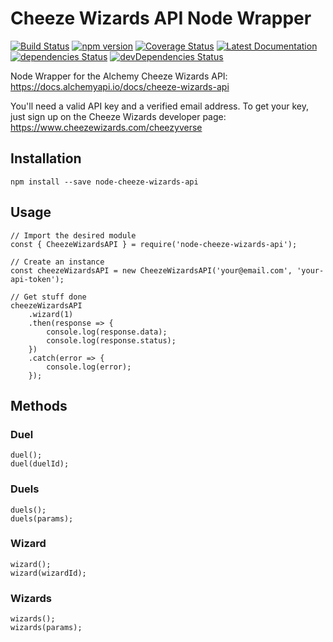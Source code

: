 # Cheeze Wizards API Node Wrapper

[![Build Status](https://travis-ci.org/PierrickGT/node-cheeze-wizards-api.svg?branch=master)](https://travis-ci.org/PierrickGT/node-cheeze-wizards-api) [![npm version](https://badge.fury.io/js/node-cheeze-wizards-api.svg)](https://badge.fury.io/js/node-cheeze-wizards-api) [![Coverage Status](https://coveralls.io/repos/github/PierrickGT/node-cheeze-wizards-api/badge.svg?branch=master)](https://coveralls.io/github/PierrickGT/node-cheeze-wizards-api?branch=master) [![Latest Documentation](https://doxdox.org/images/badge-flat.svg)](https://doxdox.org/PierrickGT/node-cheeze-wizards-api) [![dependencies Status](https://david-dm.org/PierrickGT/node-cheeze-wizards-api/status.svg)](https://david-dm.org/PierrickGT/node-cheeze-wizards-api) [![devDependencies Status](https://david-dm.org/PierrickGT/node-cheeze-wizards-api/dev-status.svg)](https://david-dm.org/PierrickGT/node-cheeze-wizards-api?type=dev)

Node Wrapper for the Alchemy Cheeze Wizards API: https://docs.alchemyapi.io/docs/cheeze-wizards-api

You'll need a valid API key and a verified email address. To get your key, just sign up on the Cheeze Wizards developer page: https://www.cheezewizards.com/cheezyverse

## Installation
```
npm install --save node-cheeze-wizards-api
```

## Usage
```
// Import the desired module
const { CheezeWizardsAPI } = require('node-cheeze-wizards-api');

// Create an instance
const cheezeWizardsAPI = new CheezeWizardsAPI('your@email.com', 'your-api-token');

// Get stuff done
cheezeWizardsAPI
    .wizard(1)
    .then(response => {
        console.log(response.data);
        console.log(response.status);
    })
    .catch(error => {
        console.log(error);
    });
```

## Methods

### Duel
```
duel();
duel(duelId);
```

### Duels
```
duels();
duels(params);
```

### Wizard
```
wizard();
wizard(wizardId);
```

### Wizards
```
wizards();
wizards(params);
```

